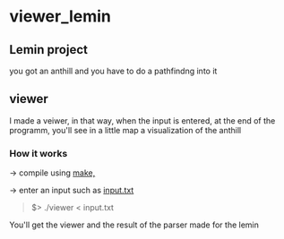 # viewer_lemin

## Lemin project
  you got an anthill and you have to do a pathfindng into it
  
## viewer
  I made a veiwer, in that way, when the input is entered, at the end of the programm, you'll see in a little map a visualization of the anthill

### How it works

  -> compile using <ins>make,
  
  -> enter an input such as <ins> input.txt
  
  > $> ./viewer < input.txt

You'll get the viewer and the result of the parser made for the lemin
